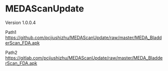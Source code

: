 # MEDAScanUpdate
Version 1.0.0.4

Path1 https://github.com/pcjiushizhu/MEDAScanUpdate/raw/master/MEDA_BladderScan_FDA.apk

Path2 https://gitlab.com/pcjiushizhu/MEDAScanUpdate/raw/master/MEDA_BladderScan_FDA.apk

